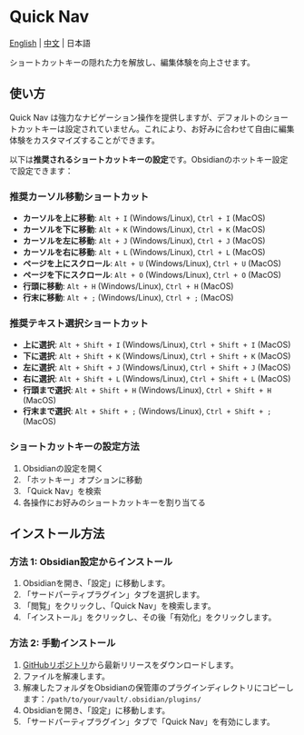 # Quick Nav

[English](./README.md) | [中文](./README.zh-cn.md) | 日本語

ショートカットキーの隠れた力を解放し、編集体験を向上させます。

## 使い方

Quick Nav は強力なナビゲーション操作を提供しますが、デフォルトのショートカットキーは設定されていません。これにより、お好みに合わせて自由に編集体験をカスタマイズすることができます。

以下は**推奨されるショートカットキーの設定**です。Obsidianのホットキー設定で設定できます：

### 推奨カーソル移動ショートカット

-   **カーソルを上に移動**: `Alt + I` (Windows/Linux), `Ctrl + I` (MacOS)
-   **カーソルを下に移動**: `Alt + K` (Windows/Linux), `Ctrl + K` (MacOS)
-   **カーソルを左に移動**: `Alt + J` (Windows/Linux), `Ctrl + J` (MacOS)
-   **カーソルを右に移動**: `Alt + L` (Windows/Linux), `Ctrl + L` (MacOS)
-   **ページを上にスクロール**: `Alt + U` (Windows/Linux), `Ctrl + U` (MacOS)
-   **ページを下にスクロール**: `Alt + O` (Windows/Linux), `Ctrl + O` (MacOS)
-   **行頭に移動**: `Alt + H` (Windows/Linux), `Ctrl + H` (MacOS)
-   **行末に移動**: `Alt + ;` (Windows/Linux), `Ctrl + ;` (MacOS)

### 推奨テキスト選択ショートカット

-   **上に選択**: `Alt + Shift + I` (Windows/Linux), `Ctrl + Shift + I` (MacOS)
-   **下に選択**: `Alt + Shift + K` (Windows/Linux), `Ctrl + Shift + K` (MacOS)
-   **左に選択**: `Alt + Shift + J` (Windows/Linux), `Ctrl + Shift + J` (MacOS)
-   **右に選択**: `Alt + Shift + L` (Windows/Linux), `Ctrl + Shift + L` (MacOS)
-   **行頭まで選択**: `Alt + Shift + H` (Windows/Linux), `Ctrl + Shift + H` (MacOS)
-   **行末まで選択**: `Alt + Shift + ;` (Windows/Linux), `Ctrl + Shift + ;` (MacOS)

### ショートカットキーの設定方法

1. Obsidianの設定を開く
2. 「ホットキー」オプションに移動
3. 「Quick Nav」を検索
4. 各操作にお好みのショートカットキーを割り当てる

## インストール方法

### 方法 1: Obsidian設定からインストール

1. Obsidianを開き、「設定」に移動します。
2. 「サードパーティプラグイン」タブを選択します。
3. 「閲覧」をクリックし、「Quick Nav」を検索します。
4. 「インストール」をクリックし、その後「有効化」をクリックします。

### 方法 2: 手動インストール

1. [GitHubリポジトリ](https://github.com/exoticknight/quick-nav/releases)から最新リリースをダウンロードします。
2. ファイルを解凍します。
3. 解凍したフォルダをObsidianの保管庫のプラグインディレクトリにコピーします：`/path/to/your/vault/.obsidian/plugins/`
4. Obsidianを開き、「設定」に移動します。
5. 「サードパーティプラグイン」タブで「Quick Nav」を有効にします。
